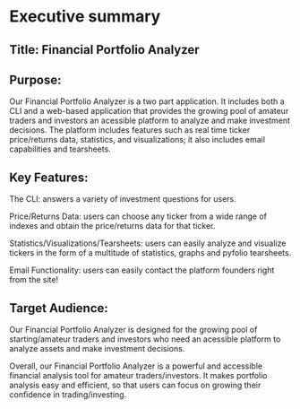# Executive summary

## Title: Financial Portfolio Analyzer

## Purpose: 
Our Financial Portfolio Analyzer is a two part application. It includes both a CLI and a web-based application that provides the growing pool of amateur traders and investors an acessible platform to analyze and make investment decisions. The platform includes features such as real time ticker price/returns data, statistics, and visualizations; it also includes email capabilities and tearsheets.

## Key Features:
The CLI: answers a variety of investment questions for users.

Price/Returns Data: users can choose any ticker from a wide range of indexes and obtain the price/returns data for that ticker.

Statistics/Visualizations/Tearsheets: users can easily analyze and visualize tickers in the form of a multitude of statistics, graphs and pyfolio tearsheets.

Email Functionality: users can easily contact the platform founders right from the site!

## Target Audience: 
Our Financial Portfolio Analyzer is designed for the growing pool of starting/amateur traders and investors who need an acessible platform to analyze assets and make investment decisions.

Overall, our Financial Portfolio Analyzer is a powerful and accessible financial analysis tool for amateur traders/investors. It makes portfolio analysis easy and efficient, so that users can focus on growing their confidence in trading/investing.
